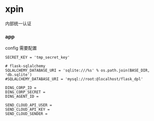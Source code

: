 # xpin
内部统一认证


### app

config 需要配置


    SECRET_KEY = 'tmp_secret_key'

    # flask-sqlalchemy
    SQLALCHEMY_DATABASE_URI = 'sqlite:///%s' % os.path.join(BASE_DIR, 'db.sqlite')
    #SQLALCHEMY_DATABASE_URI = 'mysql://root:@localhost/flask_dpl'

    DING_CORP_ID =
    DING_CORP_SECRET =
    DING_AGENT_ID =

    SEND_CLOUD_API_USER =
    SEND_CLOUD_API_KEY =
    SEND_CLOUD_SENDER =
